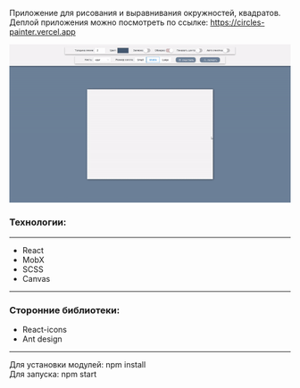     
Приложение для рисования и выравнивания окружностей, квадратов.    
Деплой приложения можно посмотреть по ссылке: https://circles-painter.vercel.app   
    
[![Demo-preview](https://github.com/AndreiKachur/circles-painter/blob/master/public/assets/demo.gif)](https://circles-painter.vercel.app/)
        
### Технологии:  
___

- React  
- MobX 
- SCSS  
- Canvas 
___ 
### Сторонние библиотеки:  
  
- React-icons
- Ant design  
___
Для установки модулей: npm install  
Для запуска: npm start  

